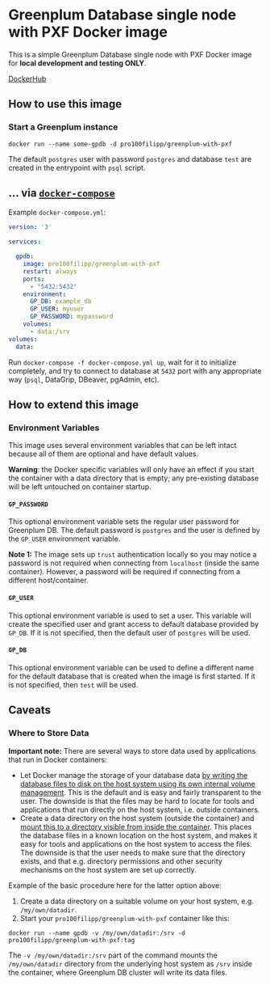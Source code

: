 # Greenplum Database single node with PXF Docker image

This is a simple Greenplum Database single node with PXF Docker image for **local development and testing ONLY**.

[DockerHub](https://hub.docker.com/r/pro100filipp/greenplum-with-pxf)

## How to use this image

### Start a Greenplum instance

```console
docker run --name some-gpdb -d pro100filipp/greenplum-with-pxf
```

The default `postgres` user with password `postgres` and database `test` are created in the entrypoint with `psql` script.

## ... via [`docker-compose`](https://github.com/docker/compose)

Example `docker-compose.yml`:

```yaml
version: '3'

services:

  gpdb:
    image: pro100filipp/greenplum-with-pxf
    restart: always
    ports:
      - "5432:5432"
    environment:
      GP_DB: example_db
      GP_USER: myuser
      GP_PASSWORD: mypassword
    volumes:
      - data:/srv
volumes:
  data:
```

Run `docker-compose -f docker-compose.yml up`, wait for it to initialize completely, and try to connect to database at `5432` port with any appropriate way (`psql`, DataGrip, DBeaver, pgAdmin, etc).

## How to extend this image

### Environment Variables

This image uses several environment variables that can be left intact because all of them are optional and have default values.

**Warning**: the Docker specific variables will only have an effect if you start the container with a data directory that is empty; any pre-existing database will be left untouched on container startup.

#### `GP_PASSWORD`

This optional environment variable sets the regular user password for Greenplum DB. The default password is `postgres` and the user is defined by the `GP_USER` environment variable.

**Note 1:** The image sets up `trust` authentication locally so you may notice a password is not required when connecting from `localhost` (inside the same container). However, a password will be required if connecting from a different host/container.

#### `GP_USER`

This optional environment variable is used to set a user. This variable will create the specified user and grant access to default database provided by `GP_DB`. If it is not specified, then the default user of `postgres` will be used.

#### `GP_DB`

This optional environment variable can be used to define a different name for the default database that is created when the image is first started. If it is not specified, then `test` will be used.

## Caveats

### Where to Store Data

**Important note:** There are several ways to store data used by applications that run in Docker containers:

- Let Docker manage the storage of your database data [by writing the database files to disk on the host system using its own internal volume management](https://docs.docker.com/storage/volumes/). This is the default and is easy and fairly transparent to the user. The downside is that the files may be hard to locate for tools and applications that run directly on the host system, i.e. outside containers.
- Create a data directory on the host system (outside the container) and [mount this to a directory visible from inside the container](https://docs.docker.com/storage/bind-mounts/). This places the database files in a known location on the host system, and makes it easy for tools and applications on the host system to access the files. The downside is that the user needs to make sure that the directory exists, and that e.g. directory permissions and other security mechanisms on the host system are set up correctly.

Example of the basic procedure here for the latter option above:

1. Create a data directory on a suitable volume on your host system, e.g. `/my/own/datadir`.
2. Start your `pro100filipp/greenplum-with-pxf` container like this:

 ```console
 docker run --name gpdb -v /my/own/datadir:/srv -d pro100filipp/greenplum-with-pxf:tag
 ```

The `-v /my/own/datadir:/srv` part of the command mounts the `/my/own/datadir` directory from the underlying host system as `/srv` inside the container, where Greenplum DB cluster will write its data files.
